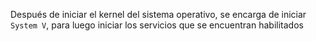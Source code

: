 Después de iniciar el kernel del sistema operativo, se encarga de iniciar `System V`, para luego iniciar los servicios que se encuentran habilitados

